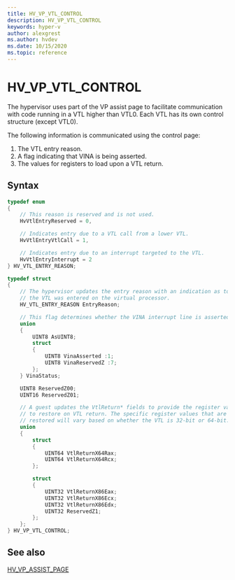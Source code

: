 ```yaml
---
title: HV_VP_VTL_CONTROL
description: HV_VP_VTL_CONTROL
keywords: hyper-v
author: alexgrest
ms.author: hvdev
ms.date: 10/15/2020
ms.topic: reference
---
```


# HV_VP_VTL_CONTROL

The hypervisor uses part of the VP assist page to facilitate communication with code running in a VTL higher than VTL0. Each VTL has its own control structure (except VTL0).

The following information is communicated using the control page:

1. The VTL entry reason.
2. A flag indicating that VINA is being asserted.
3. The values for registers to load upon a VTL return.

## Syntax

```c
typedef enum
{
    // This reason is reserved and is not used.
    HvVtlEntryReserved = 0,

    // Indicates entry due to a VTL call from a lower VTL.
    HvVtlEntryVtlCall = 1,

    // Indicates entry due to an interrupt targeted to the VTL.
    HvVtlEntryInterrupt = 2
} HV_VTL_ENTRY_REASON;

typedef struct
{
    // The hypervisor updates the entry reason with an indication as to why
    // the VTL was entered on the virtual processor.
    HV_VTL_ENTRY_REASON EntryReason;

    // This flag determines whether the VINA interrupt line is asserted.
    union
    {
        UINT8 AsUINT8;
        struct
        {
            UINT8 VinaAsserted :1;
            UINT8 VinaReservedZ :7;
        };
    } VinaStatus;

    UINT8 ReservedZ00;
    UINT16 ReservedZ01;

    // A guest updates the VtlReturn* fields to provide the register values
    // to restore on VTL return. The specific register values that are
    // restored will vary based on whether the VTL is 32-bit or 64-bit.
    union
    {
        struct
        {
            UINT64 VtlReturnX64Rax;
            UINT64 VtlReturnX64Rcx;
        };

        struct
        {
            UINT32 VtlReturnX86Eax;
            UINT32 VtlReturnX86Ecx;
            UINT32 VtlReturnX86Edx;
            UINT32 ReservedZ1;
        };
    };
} HV_VP_VTL_CONTROL;
 ```

## See also

[HV_VP_ASSIST_PAGE](HV_VP_ASSIST_PAGE.md)
